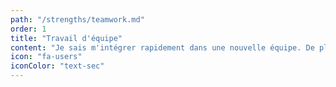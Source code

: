 ```yaml
---
path: "/strengths/teamwork.md"
order: 1
title: "Travail d'équipe"
content: "Je sais m'intégrer rapidement dans une nouvelle équipe. De plus, je suis capable d'exposer clairement mon point de vue, contraintes et délais dans un projet."
icon: "fa-users"
iconColor: "text-sec"
---
```

